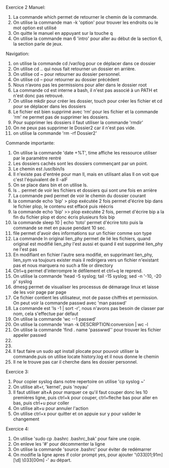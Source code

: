 Exercice 2
Manuel:
1. La commande which permet de retourner le chemin de la commande.
2. On utilise la commande man -k 'option' pour trouver les endroits ou le mot option est utilisé
3. On quitte le manuel en appuyant sur la touche q
4. On utilise la commande man 6 'intro' pour aller au début de la section 6, la section parle de jeux.

Navigation:
1. on utilise la commande cd /var/log pour ce déplacer dans ce dossier
2. On utilise cd .. qui nous fait retourner un dossier en arrière.
3. On utilise cd ~ pour retourner au dossier personnel.
4. On utilise cd – pour retourner au dossier précèdent
5. Nous n’avons pas les permissions pour aller dans le dossier root
6. La commande cd est interne a bash, il n'est pas associé à un PATH et n'est donc pas retrouvé.
7. On utilise mkdir pour créer les dossier, touch pour créer les fichier et cd pour se déplacer dans les dossiers
8. Le fichier est bien supprimé avec ‘rm’ pour les fichier et la commande 'rm' ne permet pas de supprimer les dossiers.
9. Pour supprimer les dossiers il faut utiliser la commande 'rmdir'
10. On ne peux pas supprimer le Dossier2 car il n'est pas vide.
11. on utilise la commande 'rm -rf Dossier2'

Commande importante:
1. On utilise la commande 'date +%T', time affiche les ressource utiliser par le paramètre rentré
2. Les dossiers cachés sont les dossiers commençant par un point.
3. Le chemin est /usr/bin/ls
4. Il n'existe pas d'entrée pour man ll, mais en utilisant alias ll on voit que c'est l'équivalent de ll -alF
5. On se place dans bin et on utilise ls.
6. ls .. permet de voir les fichiers et dossiers qui sont une fois en arrière
7. La commande pwd permet de voir le chemin du dossier courant
8. la commande echo 'bip' > plop exécutée 2 fois permet d'écrire bip dans le fichier plop, le contenu est effacé puis réécris
9. la commande echo 'bip' >> plop exécutée 2 fois, permet d'écrire bip a la fin du fichier plop et donc écris plusieurs fois bip
10. la commande sleep 10 | echo 'toto' permet d'écrire toto puis la commande se met en pause pendant 10 sec.
11. file permet d'avoir des informations sur un fichier comme son type
12. La commande ln original lien_phy permet de lié les fichiers, quand original est modifié lien_phy l'est aussi et quand il est supprimé lien_phy ne l'est pas
13. En modifiant en fichier l'autre sera modifié, en supprimant lien_phy, lien_sym va toujours exister mais il redirigera vers un fichier n'existant pas et nous marquera no such a file or directory
14. Ctrl+q permet d'interrompre le défilement et ctrl+q le reprend.
15. On utilise la commande 'head -5 syslog; tail -15 syslog; sed -n '-10, -20 p' syslog
16. dmesg permet de visualiser les processus de démarage linux et laisse de les voir page par page
17. Ce fichier contient les utilisateur, mot de passe chiffrés et permission. On peut voir la commande passwd avec 'man passwd'
18. La commande est 'ls -1 | sort -r', nous n'avons pas besoin de classer par nom, cela s'effectue par défaut
19. On utilise la commande 'wc --1 passwd'
20. On utilise la commande 'man -k DESCRIPTION:conversion | wc -l
21. On utilise la commande 'find . name 'passwwd'' pour trouver les fichier appeler passwd
22.
23.
24. Il faut faire un sudo apt install plocate pour pouvoir utiliser la commande.puis on utilise locate history.log et il nous donne le chemin
25. Il ne le trouve pas car il cherche dans les dossier personnel.

Exercice 3:
1. Pour copier syslog dans notre repertoire on utilise 'cp syslog ~'
2. On utilise alt+r, 'kernel', puis 'noyau'
3. Il faut utiliser alt+A pour marquer ce qu'il faut couper donc les 10 premières ligne, puis ctrl+k pour couper, ctrl+fleche bas pour aller en bas, puis ctrl+u pour coller
4. On utilise alt+u pour annuler l'action
5. On utilise ctrl+x pour quitter et on appuie sur y pour valider le changement

Exercice 4:

1. On utilise 'sudo cp .bashrc .bashrc_bak' pour faire une copie.
2. On enleve les '#' pour décommenter la ligne
3. On utilise la commande 'source .bashrc' pour éviter de redémarrer
4. On modifie la ligne apres if color prompt yes, pour ajouter '\033[01;91m\] [\d] \033[00m\] -' au départ.
